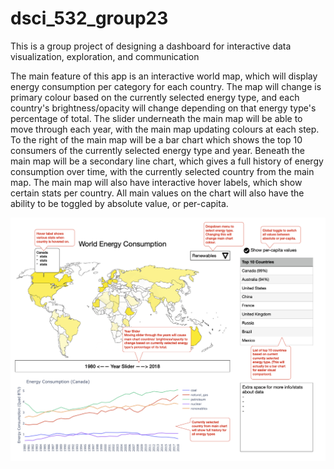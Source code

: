 # dsci_532_group23
This is a group project of designing a dashboard for interactive data visualization, exploration, and communication

The main feature of this app is an interactive world map, which will display energy consumption per category for each country. The map will change is primary colour based on the currently selected energy type, and each country's brightness/opacity will change depending on that energy type's percentage of total. The slider underneath the main map will be able to move through each year, with the main map updating colours at each step. To the right of the main map will be a bar chart which shows the top 10 consumers of the currently selected energy type and year. Beneath the main map will be a secondary line chart, which gives a full history of energy consumption over time, with the currently selected country from the main map. The main map will also have interactive hover labels, which show certain stats per country. All main values on the chart will also have the ability to be toggled by absolute value, or per-capita.

![](doc/world_energy_consumption_sketch.png)